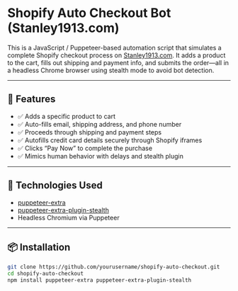 # Shopify Auto Checkout Bot (Stanley1913.com)

This is a JavaScript / Puppeteer-based automation script that simulates a complete Shopify checkout process on [Stanley1913.com](https://www.stanley1913.com/). It adds a product to the cart, fills out shipping and payment info, and submits the order—all in a headless Chrome browser using stealth mode to avoid bot detection.

---

## 🚀 Features

- ✅ Adds a specific product to cart
- ✅ Auto-fills email, shipping address, and phone number
- ✅ Proceeds through shipping and payment steps
- ✅ Autofills credit card details securely through Shopify iframes
- ✅ Clicks “Pay Now” to complete the purchase
- ✅ Mimics human behavior with delays and stealth plugin

---

## 🧠 Technologies Used

- [puppeteer-extra](https://www.npmjs.com/package/puppeteer-extra)
- [puppeteer-extra-plugin-stealth](https://www.npmjs.com/package/puppeteer-extra-plugin-stealth)
- Headless Chromium via Puppeteer

---

## 📦 Installation

```bash
git clone https://github.com/yourusername/shopify-auto-checkout.git
cd shopify-auto-checkout
npm install puppeteer-extra puppeteer-extra-plugin-stealth
